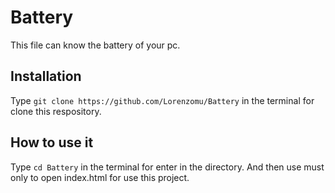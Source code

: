 # Battery
This file can know the battery of your pc.
## Installation
Type `git clone https://github.com/Lorenzomu/Battery` in the terminal for clone this respository.
## How to use it
Type `cd Battery` in the terminal for enter in the directory.
And then use must only to open index.html for use this project.
